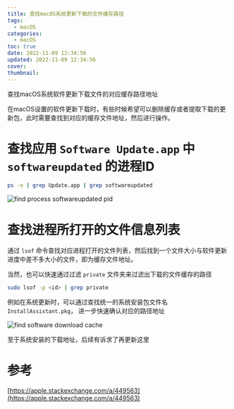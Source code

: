 ```yaml
---
title: 查找macOS系统更新下载的文件缓存路径
tags:
  - macOS
categories:
  - macOS
toc: true
date: 2022-11-09 12:34:56
updated: 2022-11-09 12:34:56
cover:
thumbnail:
---
```


查找macOS系统软件更新下载文件的对应缓存路径地址

<!-- more -->

在macOS设置的软件更新下载时，有些时候希望可以删除缓存或者提取下载的更新包，此时需要查找到对应的缓存文件地址，然后进行操作。


# 查找应用 `Software Update.app` 中 `softwareupdated` 的进程ID

```sh
ps -e | grep Update.app | grep softwareupdated
```

![find process softwareupdated pid](/assets/images/macOS/software-update-step1.png)


# 查找进程所打开的文件信息列表

通过 `lsof` 命令查找对应进程打开的文件列表，然后找到一个文件大小与软件更新进度中差不多大小的文件，即为缓存文件地址。

当然，也可以快速通过过滤 `private` 文件夹来过滤出下载的文件缓存的路径

```sh
sudo lsof -p <id> | grep private
```

例如在系统更新时，可以通过查找统一的系统安装包文件名 `InstallAssistant.pkg`， 进一步快速确认对应的路径地址

![find software download cache](/assets/images/macOS/software-update-step2.png)


至于系统安装的下载地址，后续有诉求了再更新这里


# 参考

[https://apple.stackexchange.com/a/449563](https://apple.stackexchange.com/a/449563)